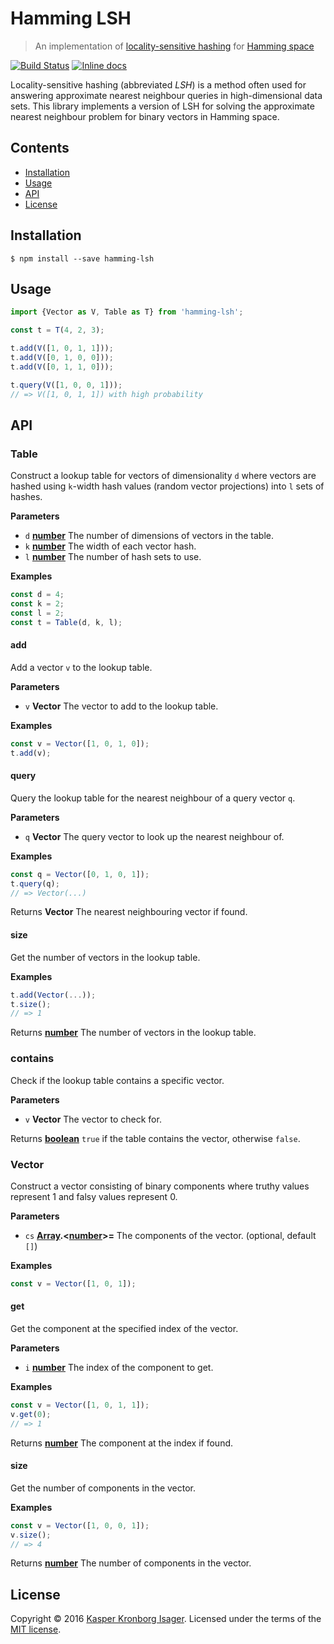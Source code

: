 # Hamming LSH

> An implementation of [locality-sensitive hashing](https://en.wikipedia.org/wiki/Locality-sensitive_hashing) for [Hamming space](https://en.wikipedia.org/wiki/Hamming_space)

[![Build Status](https://travis-ci.org/kasperisager/hamming-lsh.svg?branch=master)](https://travis-ci.org/kasperisager/hamming-lsh) [![Inline docs](http://inch-ci.org/github/kasperisager/hamming-lsh.svg?branch=master)](http://inch-ci.org/github/kasperisager/hamming-lsh)

Locality-sensitive hashing (abbreviated _LSH_) is a method often used for answering approximate nearest neighbour queries in high-dimensional data sets. This library implements a version of LSH for solving the approximate nearest neighbour problem for binary vectors in Hamming space.

## Contents

-   [Installation](#installation)
-   [Usage](#usage)
-   [API](#api)
-   [License](#license)

## Installation

```console
$ npm install --save hamming-lsh
```

## Usage

```js
import {Vector as V, Table as T} from 'hamming-lsh';

const t = T(4, 2, 3);

t.add(V([1, 0, 1, 1]));
t.add(V([0, 1, 0, 0]));
t.add(V([0, 1, 1, 0]));

t.query(V([1, 0, 0, 1]));
// => V([1, 0, 1, 1]) with high probability
```

## API

### Table

Construct a lookup table for vectors of dimensionality `d` where vectors are hashed using `k`-width hash values
(random vector projections) into `l` sets of hashes.

**Parameters**

-   `d` **[number](https://developer.mozilla.org/en-US/docs/Web/JavaScript/Reference/Global_Objects/Number)** The number of dimensions of vectors in the table.
-   `k` **[number](https://developer.mozilla.org/en-US/docs/Web/JavaScript/Reference/Global_Objects/Number)** The width of each vector hash.
-   `l` **[number](https://developer.mozilla.org/en-US/docs/Web/JavaScript/Reference/Global_Objects/Number)** The number of hash sets to use.

**Examples**

```javascript
const d = 4;
const k = 2;
const l = 2;
const t = Table(d, k, l);
```

#### add

Add a vector `v` to the lookup table.

**Parameters**

-   `v` **Vector** The vector to add to the lookup table.

**Examples**

```javascript
const v = Vector([1, 0, 1, 0]);
t.add(v);
```

#### query

Query the lookup table for the nearest neighbour of a query vector `q`.

**Parameters**

-   `q` **Vector** The query vector to look up the nearest neighbour of.

**Examples**

```javascript
const q = Vector([0, 1, 0, 1]);
t.query(q);
// => Vector(...)
```

Returns **Vector** The nearest neighbouring vector if found.

#### size

Get the number of vectors in the lookup table.

**Examples**

```javascript
t.add(Vector(...));
t.size();
// => 1
```

Returns **[number](https://developer.mozilla.org/en-US/docs/Web/JavaScript/Reference/Global_Objects/Number)** The number of vectors in the lookup table.

### contains

Check if the lookup table contains a specific vector.

**Parameters**

-   `v` **Vector** The vector to check for.

Returns **[boolean](https://developer.mozilla.org/en-US/docs/Web/JavaScript/Reference/Global_Objects/Boolean)** `true` if the table contains the vector, otherwise `false`.

### Vector

Construct a vector consisting of binary components where truthy values represent 1 and falsy values represent 0.

**Parameters**

-   `cs` **[Array](https://developer.mozilla.org/en-US/docs/Web/JavaScript/Reference/Global_Objects/Array).&lt;[number](https://developer.mozilla.org/en-US/docs/Web/JavaScript/Reference/Global_Objects/Number)>=** The components of the vector. (optional, default `[]`)

**Examples**

```javascript
const v = Vector([1, 0, 1]);
```

#### get

Get the component at the specified index of the vector.

**Parameters**

-   `i` **[number](https://developer.mozilla.org/en-US/docs/Web/JavaScript/Reference/Global_Objects/Number)** The index of the component to get.

**Examples**

```javascript
const v = Vector([1, 0, 1, 1]);
v.get(0);
// => 1
```

Returns **[number](https://developer.mozilla.org/en-US/docs/Web/JavaScript/Reference/Global_Objects/Number)** The component at the index if found.

#### size

Get the number of components in the vector.

**Examples**

```javascript
const v = Vector([1, 0, 0, 1]);
v.size();
// => 4
```

Returns **[number](https://developer.mozilla.org/en-US/docs/Web/JavaScript/Reference/Global_Objects/Number)** The number of components in the vector.

## License

Copyright © 2016 [Kasper Kronborg Isager](https://github.com/kasperisager). Licensed under the terms of the [MIT license](LICENSE.md).
